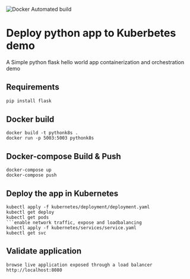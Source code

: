 ![Docker Automated build](https://img.shields.io/docker/automated/aishwaryasarath/pythonk8s?style=plastic)
# Deploy python app to Kuberbetes demo
A Simple python flask hello world app containerization and orchestration demo

## Requirements
```python
pip install flask
```

## Docker build
```docker
docker build -t pythonk8s .
docker run -p 5003:5003 pythonk8s

```

## Docker-compose Build & Push
```docker-compose
docker-compose up
docker-compose push

```

## Deploy the app in Kubernetes
```Kubernetes deployment 
kubectl apply -f kubernetes/deployment/deployment.yaml
kubectl get deploy
kubectl get pods
```enable network traffic, expose and loadbalancing
kubectl apply -f kubernetes/services/service.yaml
kubectl get svc

```

## Validate application
```
browse live application exposed through a load balancer http://localhost:8080
```
